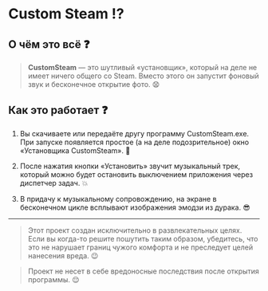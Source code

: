 # Custom Steam :interrobang:

## О чём это всё :question:

>**CustomSteam** — это шутливый «установщик», который на деле не имеет ничего общего со Steam. Вместо этого он запустит фоновый звук и бесконечное открытие фото. :anguished:

## Как это работает :question:

1. Вы скачиваете или передаёте другу программу CustomSteam.exe.
При запуске появляется простое (а на деле подозрительное) окно «Установщика CustomSteam». :space_invader:

2. После нажатия кнопки «Установить» звучит музыкальный трек, который можно будет остановить выключением приложения через диспетчер задач. :boom:

3. В придачу к музыкальному сопровождению, на экране в бесконечном цикле всплывают изображения эмодзи из дурака. :sunglasses:

___
> Этот проект создан исключительно в развлекательных целях. Если вы когда-то решите пошутить таким образом, убедитесь, что это не нарушает границ чужого комфорта и не преследует целей нанесения вреда. :wink:

> Проект не несет в себе вредоносные последствия после открытия программы. :relieved:
